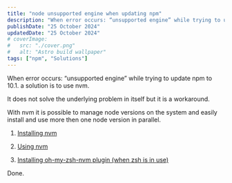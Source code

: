 ```yaml
---
title: "node unsupported engine when updating npm"
description: "When error occurs: “unsupported engine” while trying to update npm to 10.1. a solution is to use nvm"
publishDate: "25 October 2024"
updatedDate: "25 October 2024"
# coverImage:
#   src: "./cover.png"
#   alt: "Astro build wallpaper"
tags: ["npm", "Solutions"]
---
```


When error occurs: “unsupported engine” while trying to update npm to 10.1. a solution is to use nvm.

It does not solve the underlying problem in itself but it is a workaround.

With nvm it is possible to manage node versions on the system and easily install and use more then one node version in parallel.

1. [Installing nvm](https://github.com/nvm-sh/nvm/tree/master#installing-and-updating)

2. [Using nvm](https://github.com/nvm-sh/nvm/tree/master#usage)

3. [Installing oh-my-zsh-nvm plugin (when zsh is in use)](https://github.com/ohmyzsh/ohmyzsh/tree/master/plugins/nvm)

Done.